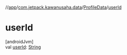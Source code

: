 //[app](../../../index.md)/[com.jetpack.kawanusaha.data](../index.md)/[ProfileData](index.md)/[userId](user-id.md)

# userId

[androidJvm]\
val [userId](user-id.md): [String](https://kotlinlang.org/api/latest/jvm/stdlib/kotlin/-string/index.html)

